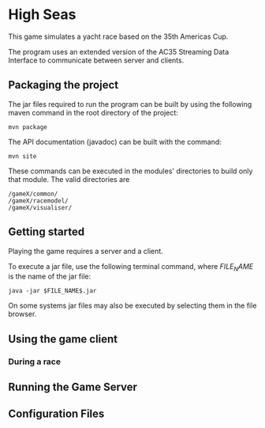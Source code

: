 # High Seas

This game simulates a yacht race based on the 35th Americas Cup.

The program uses an extended version of the AC35 Streaming Data Interface to
communicate between server and clients.

## Packaging the project

The jar files required to run the program can be built by using the following maven
command in the root directory of the project:
```
mvn package
```
The API documentation (javadoc) can be built with the command:
```
mvn site
```
These commands can be executed in the modules' directories to build only that module.
The valid directories are
```
/gameX/common/
/gameX/racemodel/
/gameX/visualiser/
```

## Getting started
Playing the game requires a server and a client.

To execute a jar file, use the following terminal command, where $FILE_NAME$ is
the name of the jar file:
```
java -jar $FILE_NAME$.jar
```
On some systems jar files may also be executed by selecting them in the file browser.

## Using the game client

### During a race

## Running the Game Server

## Configuration Files